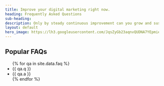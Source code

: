 ```yaml
---
title: Improve your digital marketing right now.
heading: Frequently Asked Questions
sub-heading: 
description: Only by steady continuous improvement can you grow and sustain your business
layout: default
hero_image: https://lh3.googleusercontent.com/JqsZyGb23aqnvQUDNA7YEpmieyMlZC0IzV7IK3QbNefV4fuRGAXf2PWkYlYc8ivqMhiVqAZAM01boJWgSg=w1200-h500-c-rj-e30
---
```


## Popular FAQs
<!-- Loop the faqs from the FAQ yml-->
<ul id="faqlist">
{% for qa in site.data.faq %}
<li class="faq-q">{{ qa.q }}</li>
<li class="faq-a">{{ qa.a }}</li>
{% endfor %}
</ul>